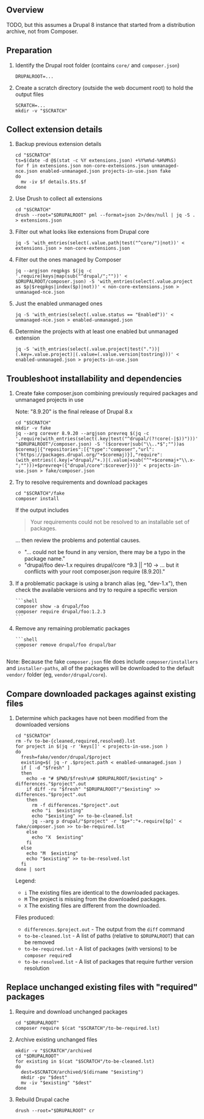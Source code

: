 ## Overview

TODO, but this assumes a Drupal 8 instance that started from a distribution archive, not from Composer.


## Preparation

1. Identify the Drupal root folder (contains `core/` and `composer.json`)

    ```shell
    DRUPALROOT=...
    ```

2. Create a scratch directory (outside the web document root) to hold the output files

    ```shell
    SCRATCH=...
    mkdir -v "$SCRATCH"
    ```


## Collect extension details

1. Backup previous extension details

    ```shell
    cd "$SCRATCH"
    ts=$(date -d @$(stat -c %Y extensions.json) +%Y%m%d-%H%M%S)
    for f in extensions.json non-core-extensions.json unmanaged-nce.json enabled-unmanaged.json projects-in-use.json fake
    do
      mv -iv $f details.$ts.$f
    done
    ```

2. Use Drush to collect all extensions

    ```shell
    cd "$SCRATCH"
    drush --root="$DRUPALROOT" pml --format=json 2>/dev/null | jq -S . > extensions.json
    ```

3. Filter out what looks like extensions from Drupal core

    ```shell
    jq -S 'with_entries(select(.value.path|test("^core/")|not))' < extensions.json > non-core-extensions.json
    ```

4. Filter out the ones managed by Composer

    ```shell
    jq --argjson reqpkgs $(jq -c '.require|keys|map(sub("^drupal/";""))' < $DRUPALROOT/composer.json) -S 'with_entries(select(.value.project as $p|$reqpkgs|index($p)|not))' < non-core-extensions.json > unmanaged-nce.json
    ```

5. Just the enabled unmanaged ones

    ```shell
    jq -S 'with_entries(select(.value.status == "Enabled"))' < unmanaged-nce.json > enabled-unmanaged.json
    ```

6. Determine the projects with at least one enabled but unmanaged extension

    ```shell
    jq -S 'with_entries(select(.value.project|test("."))|(.key=.value.project)|(.value=(.value.version|tostring)))' < enabled-unmanaged.json > projects-in-use.json
    ```


## Troubleshoot installability and dependencies

1. Create fake composer.json combining previously required packages and unmanaged projects in use

    Note: "8.9.20" is the final release of Drupal 8.x

    ```shell
    cd "$SCRATCH"
    mkdir -v fake
    jq --arg corever 8.9.20 --argjson prevreq $(jq -c '.require|with_entries(select(.key|test("^drupal/(?!core(-|$))")))' "$DRUPALROOT"/composer.json) -S '($corever|sub("\\..*$";""))as $coremaj|{"repositories":[{"type":"composer","url":("https://packages.drupal.org/"+$coremaj)}],"require":(with_entries((.key|="drupal/"+.)|(.value|=sub("^"+$coremaj+"\\.x-";"")))+$prevreq+({"drupal/core":$corever}))}' < projects-in-use.json > fake/composer.json
    ```

2. Try to resolve requirements and download packages

    ```shell
    cd "$SCRATCH"/fake
    composer install
    ```

    If the output includes

    > Your requirements could not be resolved to an installable set of packages.

    ... then review the problems and potential causes.

    *  "... could not be found in any version, there may be a typo in the package name."
    *  "drupal/foo dev-1.x requires drupal/core ^9.3 || ^10 -> ... but it conflicts with your root composer.json require (8.9.20)."

3. If a problematic package is using a branch alias (eg, "dev-1.x"), then check the available versions and try to require a specific version

       ```shell
       composer show -a drupal/foo
       composer require drupal/foo:1.2.3
       ```

4. Remove any remaining problematic packages

       ```shell
       composer remove drupal/foo drupal/bar
       ```

Note: Because the fake `composer.json` file does include `composer/installers` and `installer-paths`,
all of the packages will be downloaded to the default `vendor/` folder (eg, `vendor/drupal/core`).


## Compare downloaded packages against existing files

1. Determine which packages have not been modified from the downloaded versions

    ```shell
    cd "$SCRATCH"
    rm -fv to-be-{cleaned,required,resolved}.lst
    for project in $(jq -r 'keys[]' < projects-in-use.json )
    do
      fresh=fake/vendor/drupal/$project
      existing=$( jq -r .$project.path < enabled-unmanaged.json )
      if [ -d "$fresh" ]
      then
        echo -e "# $PWD/$fresh\n# $DRUPALROOT/$existing" > differences."$project".out
        if diff -ru "$fresh" "$DRUPALROOT"/"$existing" >> differences."$project".out
        then
          rm -f differences."$project".out
          echo "i  $existing"
          echo "$existing" >> to-be-cleaned.lst
          jq --arg p drupal/"$project" -r '$p+":"+.require[$p]' < fake/composer.json >> to-be-required.lst
        else
          echo "X  $existing"
        fi
      else
        echo "M  $existing"
        echo "$existing" >> to-be-resolved.lst
      fi
    done | sort
    ```

    Legend:

    * `i` The existing files are identical to the downloaded packages.
    * `M` The project is missing from the downloaded packages.
    * `X` The existing files are different from the downloaded.

    Files produced:

    * `differences.$project.out` - The output from the `diff` command
    * `to-be-cleaned.lst` - A list of paths (relative to `$DRUPALROOT`) that can be removed
    * `to-be-required.lst` - A list of packages (with versions) to be `composer require`d
    * `to-be-resolved.lst` - A list of packages that require further version resolution


## Replace unchanged existing files with "required" packages

1. Require and download unchanged packages

    ```shell
    cd "$DRUPALROOT"
    composer require $(cat "$SCRATCH"/to-be-required.lst)
    ```

2. Archive existing unchanged files

    ```shell
    mkdir -v "$SCRATCH"/archived
    cd "$DRUPALROOT"
    for existing in $(cat "$SCRATCH"/to-be-cleaned.lst)
    do
      dest=$SCRATCH/archived/$(dirname "$existing")
      mkdir -pv "$dest"
      mv -iv "$existing" "$dest"
    done
    ```

3. Rebuild Drupal cache

    ```shell
    drush --root="$DRUPALROOT" cr
    ```
